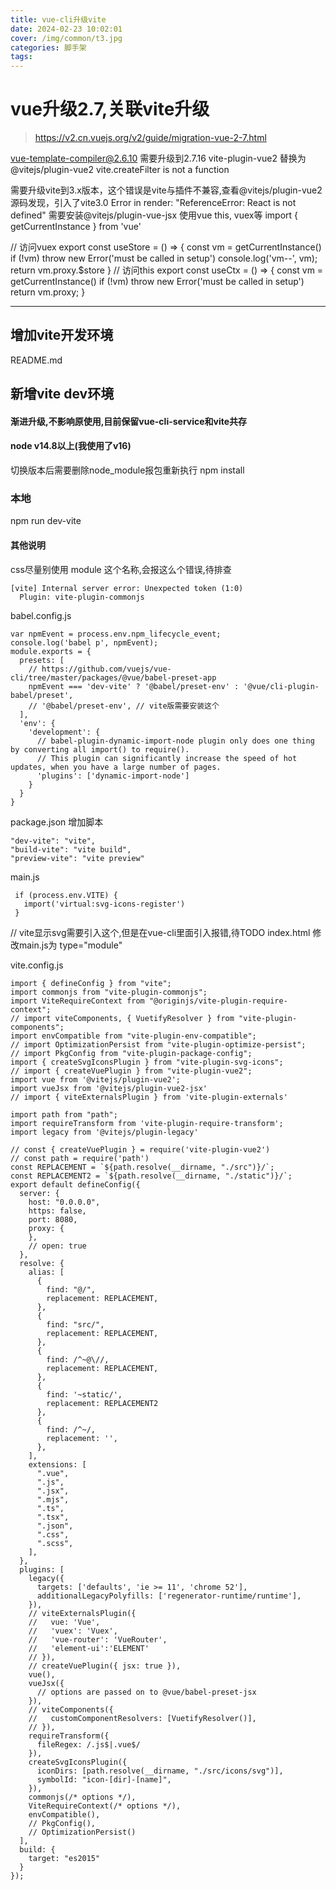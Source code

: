 ```yaml
---
title: vue-cli升级vite
date: 2024-02-23 10:02:01
cover: /img/common/t3.jpg
categories: 脚手架
tags:
---
```

# vue升级2.7,关联vite升级
> https://v2.cn.vuejs.org/v2/guide/migration-vue-2-7.html

vue-template-compiler@2.6.10 需要升级到2.7.16
vite-plugin-vue2 替换为 @vitejs/plugin-vue2
vite.createFilter is not a function

需要升级vite到3.x版本，这个错误是vite与插件不兼容,查看@vitejs/plugin-vue2源码发现，引入了vite3.0
Error in render: "ReferenceError: React is not defined"
需要安装@vitejs/plugin-vue-jsx
使用vue this, vuex等
import { getCurrentInstance } from 'vue'

// 访问vuex
export const useStore = () => {
  const vm = getCurrentInstance()
  if (!vm) throw new Error('must be called in setup')
  console.log('vm--', vm);
  return vm.proxy.$store
}
// 访问this
export const useCtx = () => {
  const vm = getCurrentInstance()
  if (!vm) throw new Error('must be called in setup')
  return vm.proxy;
}

--------------------------------------------------------------------------------
## 增加vite开发环境
README.md
## 新增vite dev环境
#### 渐进升级,不影响原使用,目前保留vue-cli-service和vite共存
#### node v14.8以上(我使用了v16)
切换版本后需要删除node_module报包重新执行 npm install
### 本地
npm run dev-vite
#### 其他说明
css尽量别使用 module 这个名称,会报这么个错误,待排查

```
[vite] Internal server error: Unexpected token (1:0)
  Plugin: vite-plugin-commonjs
```
babel.config.js

```
var npmEvent = process.env.npm_lifecycle_event;
console.log('babel p', npmEvent);
module.exports = {
  presets: [
    // https://github.com/vuejs/vue-cli/tree/master/packages/@vue/babel-preset-app
    npmEvent === 'dev-vite' ? '@babel/preset-env' : '@vue/cli-plugin-babel/preset',
    // '@babel/preset-env', // vite版需要安装这个
  ],
  'env': {
    'development': {
      // babel-plugin-dynamic-import-node plugin only does one thing by converting all import() to require().
      // This plugin can significantly increase the speed of hot updates, when you have a large number of pages.
      'plugins': ['dynamic-import-node']
    }
  }
}
```

package.json 增加脚本
```
"dev-vite": "vite",
"build-vite": "vite build",
"preview-vite": "vite preview"
```

main.js
```
 if (process.env.VITE) {
   import('virtual:svg-icons-register')
 }
 ```
 // vite显示svg需要引入这个,但是在vue-cli里面引入报错,待TODO
index.html
修改main.js为 type="module"


vite.config.js
```
import { defineConfig } from "vite";
import commonjs from "vite-plugin-commonjs";
import ViteRequireContext from "@originjs/vite-plugin-require-context";
// import viteComponents, { VuetifyResolver } from "vite-plugin-components";
import envCompatible from "vite-plugin-env-compatible";
// import OptimizationPersist from "vite-plugin-optimize-persist";
// import PkgConfig from "vite-plugin-package-config";
import { createSvgIconsPlugin } from "vite-plugin-svg-icons";
// import { createVuePlugin } from "vite-plugin-vue2";
import vue from '@vitejs/plugin-vue2';
import vueJsx from '@vitejs/plugin-vue2-jsx'
// import { viteExternalsPlugin } from 'vite-plugin-externals'

import path from "path";
import requireTransform from 'vite-plugin-require-transform';
import legacy from '@vitejs/plugin-legacy'

// const { createVuePlugin } = require('vite-plugin-vue2')
// const path = require('path')
const REPLACEMENT = `${path.resolve(__dirname, "./src")}/`;
const REPLACEMENT2 = `${path.resolve(__dirname, "./static")}/`;
export default defineConfig({
  server: {
    host: "0.0.0.0",
    https: false,
    port: 8080,
    proxy: {
    },
    // open: true
  },
  resolve: {
    alias: [
      {
        find: "@/",
        replacement: REPLACEMENT,
      },
      {
        find: "src/",
        replacement: REPLACEMENT,
      },
      {
        find: /^~@\//,
        replacement: REPLACEMENT,
      },
      {
        find: '~static/',
        replacement: REPLACEMENT2
      },
      {
        find: /^~/,
        replacement: '',
      },
    ],
    extensions: [
      ".vue",
      ".js",
      ".jsx",
      ".mjs",
      ".ts",
      ".tsx",
      ".json",
      ".css",
      ".scss",
    ],
  },
  plugins: [
    legacy({
      targets: ['defaults', 'ie >= 11', 'chrome 52'],
      additionalLegacyPolyfills: ['regenerator-runtime/runtime'],
    }),
    // viteExternalsPlugin({
    //   vue: 'Vue',
    //   'vuex': 'Vuex',
    //   'vue-router': 'VueRouter',
    //   'element-ui':'ELEMENT'
    // }),
    // createVuePlugin({ jsx: true }),
    vue(),
    vueJsx({
      // options are passed on to @vue/babel-preset-jsx
    }),
    // viteComponents({
    //   customComponentResolvers: [VuetifyResolver()],
    // }),
    requireTransform({
      fileRegex: /.js$|.vue$/
    }),
    createSvgIconsPlugin({
      iconDirs: [path.resolve(__dirname, "./src/icons/svg")],
      symbolId: "icon-[dir]-[name]",
    }),
    commonjs(/* options */),
    ViteRequireContext(/* options */),
    envCompatible(),
    // PkgConfig(),
    // OptimizationPersist()
  ],
  build: {
    target: "es2015"
  }
});
```

